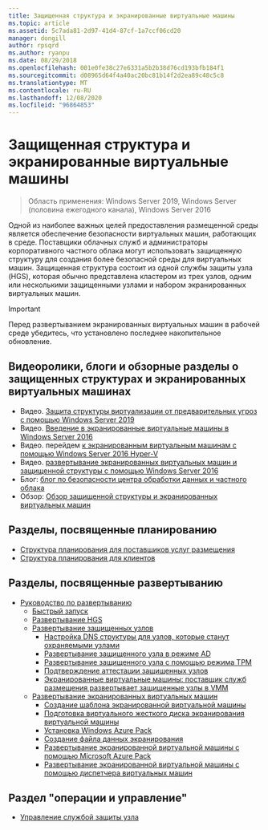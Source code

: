 ```yaml
---
title: Защищенная структура и экранированные виртуальные машины
ms.topic: article
ms.assetid: 5c7ada81-2d97-41d4-87cf-1a7ccf06cd20
manager: dongill
author: rpsqrd
ms.author: ryanpu
ms.date: 08/29/2018
ms.openlocfilehash: 001e0fe38c27e6331a5b2b38d76cd193bfb184f1
ms.sourcegitcommit: d08965d64f4a40ac20bc81b14f2d2ea89c48c5c8
ms.translationtype: MT
ms.contentlocale: ru-RU
ms.lasthandoff: 12/08/2020
ms.locfileid: "96864853"
---
```

# <a name="guarded-fabric-and-shielded-vms"></a>Защищенная структура и экранированные виртуальные машины

>Область применения: Windows Server 2019, Windows Server (половина ежегодного канала), Windows Server 2016

Одной из наиболее важных целей предоставления размещенной среды является обеспечение безопасности виртуальных машин, работающих в среде. Поставщики облачных служб и администраторы корпоративного частного облака могут использовать защищенную структуру для создания более безопасной среды для виртуальных машин. Защищенная структура состоит из одной службы защиты узла (HGS), которая обычно представлена кластером из трех узлов, одним или несколькими защищенными узлами и набором экранированных виртуальных машин.

> [!IMPORTANT]
> Перед развертыванием экранированных виртуальных машин в рабочей среде убедитесь, что установлено последнее накопительное обновление.

## <a name="videos-blog-and-overview-topic-about-guarded-fabrics-and-shielded-vms"></a>Видеоролики, блоги и обзорные разделы о защищенных структурах и экранированных виртуальных машинах

- Видео. [Защита структуры виртуализации от предварительных угроз с помощью Windows Server 2019](https://myignite.techcommunity.microsoft.com/sessions/64690)
- Видео. [Введение в экранированные виртуальные машины в Windows Server 2016](https://channel9.msdn.com/Shows/Mechanics/Introduction-to-Shielded-Virtual-Machines-in-Windows-Server-2016)
- Видео. перейдем [к экранированным виртуальным машинам с помощью Windows Server 2016 Hyper-V](https://channel9.msdn.com/events/Ignite/2016/BRK3124)
- Видео. [развертывание экранированных виртуальных машин и защищенной структуры с помощью Windows Server 2016](https://mva.microsoft.com/training-courses/deploying-shielded-vms-and-a-guarded-fabric-with-windows-server-2016-17131?l=WFLef7vUD_4604300474)
- Блог: [блог по безопасности центра обработки данных и частного облака](/archive/blogs/datacentersecurity/)
- Обзор: [Обзор защищенной структуры и экранированных виртуальных машин](Guarded-Fabric-and-Shielded-VMs.md)

## <a name="planning-topics"></a>Разделы, посвященные планированию

- [Структура планирования для поставщиков услуг размещения](guarded-fabric-planning-for-hosters.md)
- [Структура планирования для клиентов](guarded-fabric-shielded-vm-planning-for-tenants.md)

## <a name="deployment-topics"></a>Разделы, посвященные развертыванию

- [Руководство по развертыванию](guarded-fabric-deploying-hgs-overview.md)
    - [Быстрый запуск](guarded-fabric-deployment-overview.md)
    - [Развертывание HGS](guarded-fabric-setting-up-the-host-guardian-service-hgs.md)
    - [Развертывание защищенных узлов](guarded-fabric-configure-hgs-with-authorized-hyper-v-hosts.md)
        - [Настройка DNS структуры для узлов, которые станут охраняемыми узлами](guarded-fabric-configuring-fabric-dns.md)
        - [Развертывание защищенного узла в режиме AD](guarded-fabric-admin-trusted-attestation-creating-a-security-group.md)
        - [Развертывание защищенного узла с помощью режима TPM](guarded-fabric-tpm-trusted-attestation-capturing-hardware.md)
        - [Подтверждение аттестации защищенных узлов](guarded-fabric-confirm-hosts-can-attest-successfully.md)
        - [Экранированные виртуальные машины: поставщик служб размещения развертывает защищенные узлы в VMM](/system-center/vmm/guarded-deploy-host)
    - [Развертывание экранированных виртуальных машин](guarded-fabric-configuration-scenarios-for-shielded-vms-overview.md)
        - [Создание шаблона экранированной виртуальной машины](guarded-fabric-create-a-shielded-vm-template.md)
        - [Подготовка виртуального жесткого диска экранирования виртуальной машины](guarded-fabric-vm-shielding-helper-vhd.md)
        - [Установка Windows Azure Pack](guarded-fabric-hoster-sets-up-windows-azure-pack.md)
        - [Создание файла данных экранирования](guarded-fabric-tenant-creates-shielding-data.md)
        - [Развертывание экранированной виртуальной машины с помощью Microsoft Azure Pack](guarded-fabric-shielded-vm-windows-azure-pack.md)
        - [Развертывание экранированной виртуальной машины с помощью диспетчера виртуальных машин](guarded-fabric-tenant-deploys-shielded-vm-using-vmm.md)

## <a name="operations-and-management-topic"></a>Раздел "операции и управление"

- [Управление службой защиты узла](guarded-fabric-manage-hgs.md)
